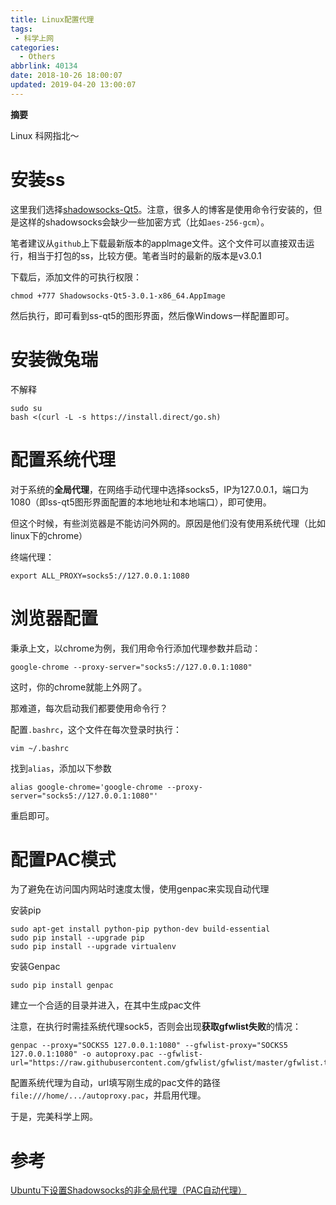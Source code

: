 ```yaml
---
title: Linux配置代理
tags:
 - 科学上网
categories:
  - Others
abbrlink: 40134
date: 2018-10-26 18:00:07
updated: 2019-04-20 13:00:07
---
```



**摘要**

Linux 科网指北～


<!--more-->

# 安装ss

这里我们选择[shadowsocks-Qt5](https://github.com/shadowsocks/shadowsocks-qt5/releases)。注意，很多人的博客是使用命令行安装的，但是这样的shadowsocks会缺少一些加密方式（比如`aes-256-gcm`）。

笔者建议从`github`上下载最新版本的applmage文件。这个文件可以直接双击运行，相当于打包的ss，比较方便。笔者当时的最新的版本是v3.0.1

下载后，添加文件的可执行权限：

```
chmod +777 Shadowsocks-Qt5-3.0.1-x86_64.AppImage
```

然后执行，即可看到ss-qt5的图形界面，然后像Windows一样配置即可。

# 安装微兔瑞

不解释

```
sudo su
bash <(curl -L -s https://install.direct/go.sh)
```

# 配置系统代理

对于系统的**全局代理**，在网络手动代理中选择socks5，IP为127.0.0.1，端口为1080（即ss-qt5图形界面配置的本地地址和本地端口），即可使用。

但这个时候，有些浏览器是不能访问外网的。原因是他们没有使用系统代理（比如linux下的chrome）

终端代理：

```
export ALL_PROXY=socks5://127.0.0.1:1080
```

# 浏览器配置

秉承上文，以chrome为例，我们用命令行添加代理参数并启动：

```
google-chrome --proxy-server="socks5://127.0.0.1:1080"
```

这时，你的chrome就能上外网了。

那难道，每次启动我们都要使用命令行？

配置`.bashrc`，这个文件在每次登录时执行：

```
vim ~/.bashrc
```

找到`alias`，添加以下参数

```
alias google-chrome='google-chrome --proxy-server="socks5://127.0.0.1:1080"'
```

重启即可。

# 配置PAC模式

为了避免在访问国内网站时速度太慢，使用genpac来实现自动代理

安装pip

```
sudo apt-get install python-pip python-dev build-essential 
sudo pip install --upgrade pip 
sudo pip install --upgrade virtualenv
```

安装Genpac

```
sudo pip install genpac
```

建立一个合适的目录并进入，在其中生成pac文件

注意，在执行时需挂系统代理sock5，否则会出现**获取gfwlist失败**的情况：

```
genpac --proxy="SOCKS5 127.0.0.1:1080" --gfwlist-proxy="SOCKS5 127.0.0.1:1080" -o autoproxy.pac --gfwlist-url="https://raw.githubusercontent.com/gfwlist/gfwlist/master/gfwlist.txt"
```

配置系统代理为自动，url填写刚生成的pac文件的路径`file:///home/.../autoproxy.pac`，并启用代理。

于是，完美科学上网。

# 参考

[Ubuntu下设置Shadowsocks的非全局代理（PAC自动代理）](http://blog.leanote.com/post/sxdeveloper/Ubuntu%E4%B8%8B%E8%AE%BE%E7%BD%AEShadowsocks%E7%9A%84%E9%9D%9E%E5%85%A8%E5%B1%80%E4%BB%A3%E7%90%86%EF%BC%88PAC%E8%87%AA%E5%8A%A8%E4%BB%A3%E7%90%86%EF%BC%89)

